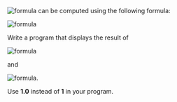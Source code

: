 ![formula](https://render.githubusercontent.com/render/math?math=\large\color{red}\pi) can be computed using the following formula:  
  
![formula](https://render.githubusercontent.com/render/math?math=\color{red}{\huge%20\pi=4\times\left(1%20-%20\frac{1}{3}%20%2B%20\frac{1}{5}%20-%20\frac{1}{7}%20%2B%20\frac{1}{9}%20-%20\frac{1}{11}%20%2B%20...\right)})  
  
Write a program that displays the result of  
  
![formula](https://render.githubusercontent.com/render/math?math=\color{red}{\huge4\times\left(1%20-%20\frac{1}{3}%20%2B%20\frac{1}{5}%20-%20\frac{1}{7}%20%2B%20\frac{1}{9}%20-%20\frac{1}{11}\right)})  
  
and  
  
![formula](https://render.githubusercontent.com/render/math?math=\color{red}{\huge4\times\left(1%20-%20\frac{1}{3}%20%2B%20\frac{1}{5}%20-%20\frac{1}{7}%20%2B%20\frac{1}{9}%20-%20\frac{1}{11}%20%2B%20\frac{1}{13}\right)}).  
  
Use **1.0** instead of **1** in your program.

